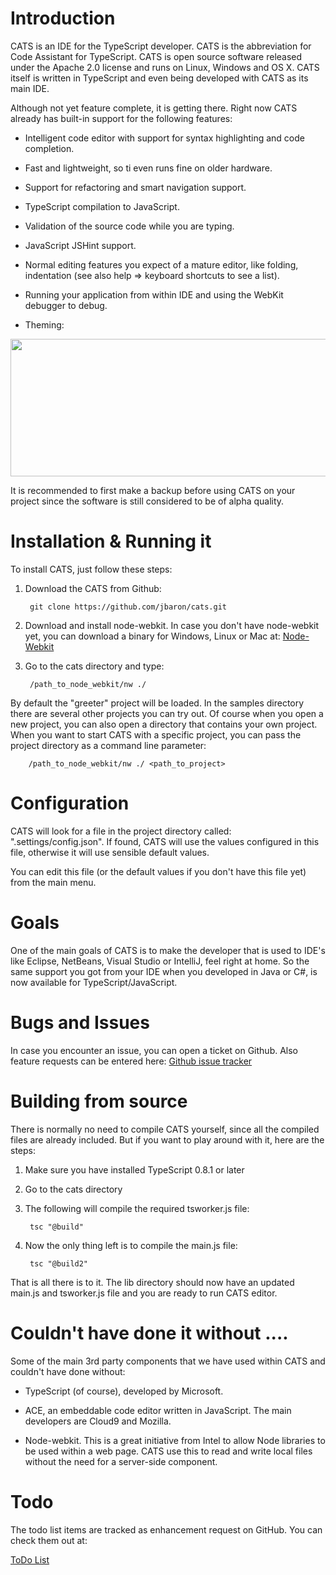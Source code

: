 Introduction
============
CATS is an IDE for the TypeScript developer. CATS is the abbreviation for Code Assistant for TypeScript. CATS is open source software released under the Apache 2.0 license and runs on Linux, Windows and OS X. CATS itself is written in TypeScript and even being developed with CATS as its main IDE. 

Although not yet feature complete, it is getting there. Right now CATS already has built-in support for the following features:

- Intelligent code editor with support for syntax highlighting and code completion.

- Fast and lightweight, so ti even runs fine on older hardware. 

- Support for refactoring and smart navigation support. 

- TypeScript compilation to JavaScript.

- Validation of the source code while you are typing.

- JavaScript JSHint support.

- Normal editing features you expect of a mature editor, like folding, indentation (see also help => keyboard shortcuts to see a list).

- Running your application from within IDE and using the WebKit debugger to debug.

- Theming:

<img src="https://raw.github.com/jbaron/cats/master/artifacts/themes.png" height="220px" width="850px" />

It is recommended to first make a backup before using CATS on your project since the software is still considered to be of alpha quality. 

Installation & Running it
=========================
To install CATS, just follow these steps:

1. Download the CATS from Github: 

        git clone https://github.com/jbaron/cats.git

2. Download and install node-webkit. In case you don't have node-webkit yet, you can download a binary for Windows, Linux or Mac at: [Node-Webkit](https://github.com/rogerwang/node-webkit)


3. Go to the cats directory and type: 

        /path_to_node_webkit/nw ./

By default the "greeter" project will be loaded. In the samples directory there are several other projects you can try out. Of course when you open a new project, you can also open a directory that contains your own project. When you want to start CATS with a specific project, you can pass the project directory as a command line parameter:

		/path_to_node_webkit/nw ./ <path_to_project>
   

Configuration
=============
CATS will look for a file in the project directory called: ".settings/config.json". If found, CATS will use the values configured in this file, otherwise it will use sensible default values.

You can edit this file (or the default values if you don't have this file yet) from the main menu.


Goals
=====
One of the main goals of CATS is to make the developer that is used to IDE's like Eclipse, NetBeans, Visual Studio or IntelliJ, feel right at home. So the same support you got from your IDE when you developed in Java or C#, is now available for TypeScript/JavaScript.


Bugs and Issues
===============
In case you encounter an issue, you can open a ticket on Github. Also feature requests can be entered here: [Github issue tracker](https://github.com/jbaron/cats/issues)


Building from source
=====================
There is normally no need to compile CATS yourself, since all the compiled files are already included. But if you want to play around with it, here are the steps:

1. Make sure you have installed TypeScript 0.8.1 or later

2. Go to the cats directory

3. The following will compile the required tsworker.js file:

        tsc "@build"

4. Now the only thing left is to compile the main.js file: 

        tsc "@build2"
   
That is all there is to it. The lib directory should now have an updated main.js and tsworker.js file and you are ready to run CATS editor.


Couldn't have done it without ....
==================================
Some of the main 3rd party components that we have used within CATS and couldn't have done without:

- TypeScript (of course), developed by Microsoft.

- ACE, an embeddable code editor written in JavaScript. The main developers are Cloud9 and Mozilla.

- Node-webkit. This is a great initiative from Intel to allow Node libraries to be used within a web page. CATS use this to read and write local files without the need for a server-side component.


Todo
====
The todo list items are tracked as enhancement request on GitHub. You can check them out at:

[ToDo List](https://github.com/jbaron/cats/issues?labels=enhancement&page=1&state=open)


